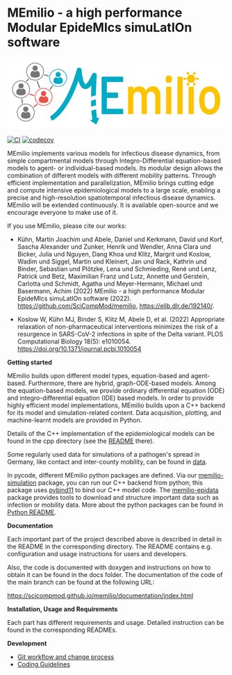 # MEmilio - a high performance Modular EpideMIcs simuLatIOn software #

![memilio_logo](docs/memilio-small.png)

[![CI](https://github.com/SciCompMod/memilio/actions/workflows/main.yml/badge.svg)](https://github.com/SciCompMod/memilio/actions/workflows/main.yml)
[![codecov](https://codecov.io/gh/SciCompMod/memilio/branch/main/graph/badge.svg?token=DVQXIQJHBM)](https://codecov.io/gh/SciCompMod/memilio)

MEmilio implements various models for infectious disease dynamics, from simple compartmental models through Integro-Differential equation-based models to agent- or individual-based models. Its modular design allows the combination of different models with different mobility patterns. Through efficient implementation and parallelization, MEmilio brings cutting edge and compute intensive epidemiological models to a large scale, enabling a precise and high-resolution spatiotemporal infectious disease dynamics. MEmilio will be extended continuously. It is available open-source and we encourage everyone to make use of it.

If you use MEmilio, please cite our works:

- Kühn, Martin Joachim und Abele, Daniel und Kerkmann, David und Korf, Sascha Alexander und Zunker, Henrik und Wendler, Anna Clara und Bicker, Julia und Nguyen, Dang Khoa und Klitz, Margrit und Koslow, Wadim und Siggel, Martin und Kleinert, Jan und Rack, Kathrin und Binder, Sebastian und Plötzke, Lena und Schmieding, René und Lenz, Patrick und Betz, Maximilian Franz und Lutz, Annette und Gerstein, Carlotta und Schmidt, Agatha und Meyer-Hermann, Michael und Basermann, Achim  (2022) MEmilio - a high performance Modular EpideMIcs simuLatIOn software (2022). https://github.com/SciCompMod/memilio, https://elib.dlr.de/192140/.

- Koslow W, Kühn MJ, Binder S, Klitz M, Abele D, et al. (2022) Appropriate relaxation of non-pharmaceutical interventions minimizes the risk of a resurgence in SARS-CoV-2 infections in spite of the Delta variant. PLOS Computational Biology 18(5): e1010054. https://doi.org/10.1371/journal.pcbi.1010054

**Getting started**

MEmilio builds upon different model types, equation-based and agent-based. Furthermore, there are hybrid, graph-ODE-based models. Among the equation-based models, we provide ordinary differential equation (ODE) and integro-differential equation (IDE) based models. In order to provide highly efficient model implementations, MEmilio builds upon a C++ backend for its model and simulation-related content. Data acquisition, plotting, and machine-learnt models are provided in Python.

Details of the C++ implementation of the epidemiological models can be found in the cpp directory (see the [README](cpp/README.md) there). 

Some regularly used data for simulations of a pathogen's spread in Germany, like contact and inter-county mobility, can be found in [data](data/README.md).

In pycode, different MEmilio python packages are defined. Via our [memilio-simulation](pycode/memilio-simulation) package, you can run our C++ backend from python; this package uses [pybind11](https://github.com/pybind/pybind11) to bind our C++ model code. The [memilio-epidata](pycode/memilio-epidata) package provides tools to download and structure important data such as infection or mobility data. More about the python packages can be found in [Python README](pycode/README.rst).

**Documentation**

Each important part of the project described above is described in detail in the README in the corresponding directory. The README contains e.g. configuration and usage instructions for users and developers.

Also, the code is documented with doxygen and instructions on how to obtain it can be found in the docs folder.
The documentation of the code of the main branch can be found at the following URL:

https://scicompmod.github.io/memilio/documentation/index.html

**Installation, Usage and Requirements**

Each part has different requirements and usage. Detailed instruction can be found in the corresponding READMEs.

**Development**

* [Git workflow and change process](https://github.com/SciCompMod/memilio/wiki/git-workflow)
* [Coding Guidelines](https://github.com/SciCompMod/memilio/wiki/coding-guidelines)

